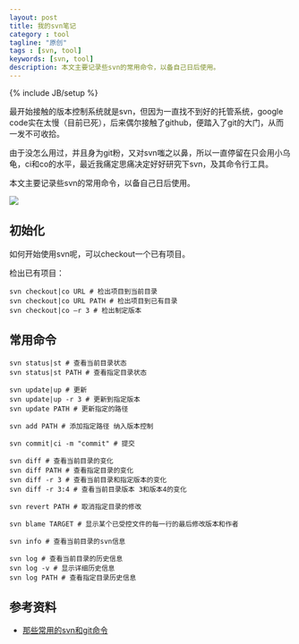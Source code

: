 ```yaml
---
layout: post
title: 我的svn笔记
category : tool
tagline: "原创"
tags : [svn, tool]
keywords: [svn, tool]
description: 本文主要记录些svn的常用命令，以备自己日后使用。
---
```

{% include JB/setup %}

最开始接触的版本控制系统就是svn，但因为一直找不到好的托管系统，google code实在太慢（目前已死），后来偶尔接触了github，便踏入了git的大门，从而一发不可收拾。

由于没怎么用过，并且身为git粉，又对svn嗤之以鼻，所以一直停留在只会用小乌龟，ci和co的水平，最近我痛定思痛决定好好研究下svn，及其命令行工具。

本文主要记录些svn的常用命令，以备自己日后使用。

![]({{BLOG_IMG}}234.png)

## 初始化
如何开始使用svn呢，可以checkout一个已有项目。

检出已有项目：
	
	svn checkout|co URL # 检出项目到当前目录
	svn checkout|co URL PATH # 检出项目到已有目录
	svn checkout|co –r 3 # 检出制定版本

## 常用命令
	
	svn status|st # 查看当前目录状态
	svn status|st PATH # 查看指定目录状态

	svn update|up # 更新
	svn update|up -r 3 # 更新到指定版本
	svn update PATH # 更新指定的路径

	svn add PATH # 添加指定路径 纳入版本控制

	svn commit|ci -m "commit" # 提交
	
	svn diff # 查看当前目录的变化
	svn diff PATH # 查看指定目录的变化
	svn diff -r 3 # 查看当前目录和指定版本的变化
	svn diff -r 3:4 # 查看当前目录版本 3和版本4的变化

	svn revert PATH # 取消指定目录的修改
	
	svn blame TARGET # 显示某个已受控文件的每一行的最后修改版本和作者
	
	svn info # 查看当前目录的svn信息
	
	svn log # 查看当前目录的历史信息
	svn log -v # 显示详细历史信息
	svn log PATH # 查看指定目录历史信息

## 参考资料
- [那些常用的svn和git命令](http://w3cboy.com/post/2015/09/those-common-svn-and-git-commands/#0-tsina-1-96627-397232819ff9a47a7b7e80a40613cfe1)




